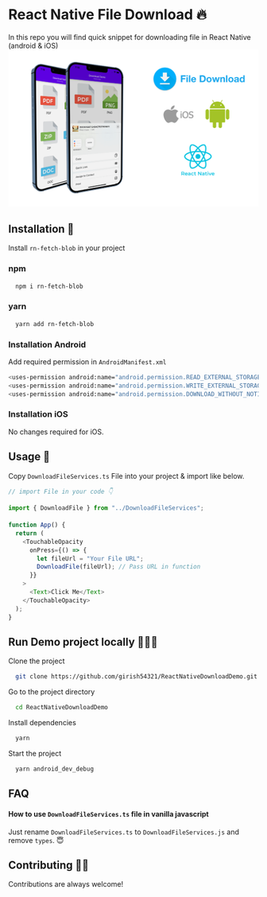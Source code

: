 # React Native File Download 🔥

In this repo you will find quick snippet for downloading file in React Native (android & iOS)
![App Screenshot](appImages/banner.png)

## Installation 🔧

Install `rn-fetch-blob` in your project

### npm

```bash
  npm i rn-fetch-blob
```

### yarn

```bash
  yarn add rn-fetch-blob
```

### Installation Android

Add required permission in `AndroidManifest.xml`

```bash
<uses-permission android:name="android.permission.READ_EXTERNAL_STORAGE" />
<uses-permission android:name="android.permission.WRITE_EXTERNAL_STORAGE" />
<uses-permission android:name="android.permission.DOWNLOAD_WITHOUT_NOTIFICATION" />
```

### Installation iOS

No changes required for iOS.

## Usage 🤔

Copy `DownloadFileServices.ts` File into your project & import like below.

```javascript
// import File in your code 👇

import { DownloadFile } from "../DownloadFileServices";

function App() {
  return (
    <TouchableOpacity
      onPress={() => {
        let fileUrl = "Your File URL";
        DownloadFile(fileUrl); // Pass URL in function
      }}
    >
      <Text>Click Me</Text>
    </TouchableOpacity>
  );
}
```

## Run Demo project locally 🏃🏽‍♀️

Clone the project

```bash
  git clone https://github.com/girish54321/ReactNativeDownloadDemo.git
```

Go to the project directory

```bash
  cd ReactNativeDownloadDemo
```

Install dependencies

```bash
  yarn
```

Start the project

```bash
  yarn android_dev_debug
```

## FAQ

#### How to use `DownloadFileServices.ts` file in vanilla javascript

Just rename `DownloadFileServices.ts` to `DownloadFileServices.js` and remove `types`. 😇

## Contributing 🙏🏽

Contributions are always welcome!
